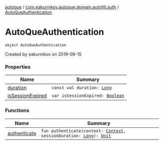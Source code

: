 [autoque](../../index.md) / [com.eakurnikov.autoque.domain.autofill.auth](../index.md) / [AutoQueAuthentication](./index.md)

# AutoQueAuthentication

`object AutoQueAuthentication`

Created by eakurnikov on 2019-09-15

### Properties

| Name | Summary |
|---|---|
| [duration](duration.md) | `const val duration: `[`Long`](https://kotlinlang.org/api/latest/jvm/stdlib/kotlin/-long/index.html) |
| [isSessionExpired](is-session-expired.md) | `var isSessionExpired: `[`Boolean`](https://kotlinlang.org/api/latest/jvm/stdlib/kotlin/-boolean/index.html) |

### Functions

| Name | Summary |
|---|---|
| [authenticate](authenticate.md) | `fun authenticate(context: `[`Context`](https://developer.android.com/reference/android/content/Context.html)`, sessionDuration: `[`Long`](https://kotlinlang.org/api/latest/jvm/stdlib/kotlin/-long/index.html)`): `[`Unit`](https://kotlinlang.org/api/latest/jvm/stdlib/kotlin/-unit/index.html) |
